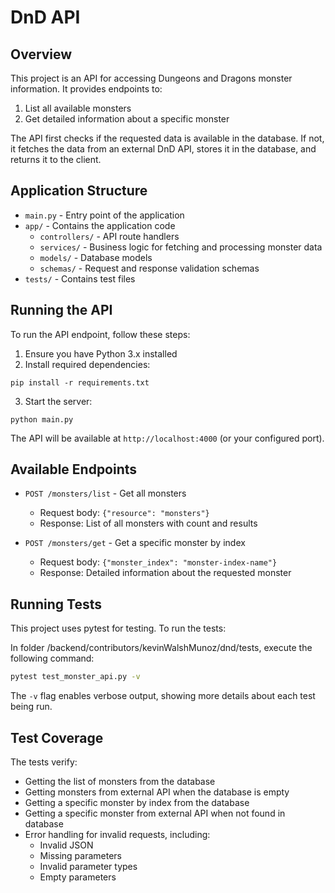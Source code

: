 # DnD API

## Overview

This project is an API for accessing Dungeons and Dragons monster information. It provides endpoints to:

1. List all available monsters
2. Get detailed information about a specific monster

The API first checks if the requested data is available in the database. If not, it fetches the data from an external DnD API, stores it in the database, and returns it to the client.

## Application Structure

- `main.py` - Entry point of the application
- `app/` - Contains the application code
  - `controllers/` - API route handlers
  - `services/` - Business logic for fetching and processing monster data
  - `models/` - Database models
  - `schemas/` - Request and response validation schemas
- `tests/` - Contains test files

## Running the API

To run the API endpoint, follow these steps:

1. Ensure you have Python 3.x installed
2. Install required dependencies:
  ```
  pip install -r requirements.txt
  ```
3. Start the server:
  ```
  python main.py
  ```
  
The API will be available at `http://localhost:4000` (or your configured port).

## Available Endpoints

- `POST /monsters/list` - Get all monsters
  - Request body: `{"resource": "monsters"}`
  - Response: List of all monsters with count and results

- `POST /monsters/get` - Get a specific monster by index
  - Request body: `{"monster_index": "monster-index-name"}`
  - Response: Detailed information about the requested monster

## Running Tests

This project uses pytest for testing. To run the tests:

In folder /backend/contributors/kevinWalshMunoz/dnd/tests, execute the following command:

```bash
pytest test_monster_api.py -v
```

The `-v` flag enables verbose output, showing more details about each test being run.

## Test Coverage

The tests verify:
- Getting the list of monsters from the database
- Getting monsters from external API when the database is empty
- Getting a specific monster by index from the database
- Getting a specific monster from external API when not found in database
- Error handling for invalid requests, including:
  - Invalid JSON
  - Missing parameters
  - Invalid parameter types
  - Empty parameters